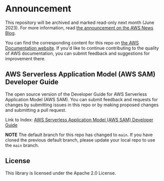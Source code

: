 # Announcement

This repository will be archived and marked read-only next month (June 2023). For more information, read [the announcement on the AWS News Blog](https://aws.amazon.com/blogs/aws/retiring-the-aws-documentation-on-github/).

You can find the corresponding content for this repo on [the AWS Documentation website](https://docs.aws.amazon.com/serverless-application-model/latest/developerguide). If you'd like to continue contributing to the quality of AWS documentation, you can submit feedback and suggestions for improvement there.

## AWS Serverless Application Model (AWS SAM) Developer Guide

The open source version of the Developer Guide for AWS Serverless Application Model (AWS SAM). You can submit feedback and requests for changes by submitting issues in this repo or by making proposed changes and submitting a pull request.

Link to Index: [AWS Serverless Application Model (AWS SAM) Developer Guide](doc_source/index.md)

**NOTE** The default branch for this repo has changed to `main`. 
If you have cloned the previous default branch, please update your local repo to use the `main` branch.

## License

This library is licensed under the Apache 2.0 License. 
